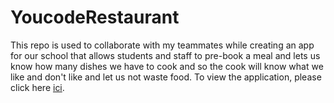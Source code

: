 # YoucodeRestaurant
This repo is used to collaborate with my teammates while creating an app for our school that allows students and staff to pre-book a meal and lets us know how many dishes we have to cook and so the cook will know what we like and don't like and let us not waste food. To view the application, please click here <a href="https://omarkazoum.github.io/YoucodeRestaurant/index.html">ici</a>.

